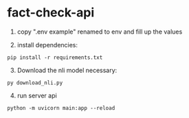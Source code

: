 # fact-check-api

1. copy ".env example" renamed to env and fill up the values


2. install dependencies:

```
pip install -r requirements.txt
```

3. Download the nli model necessary:
```
py download_nli.py
```


4. run server api
```
python -m uvicorn main:app --reload
```

